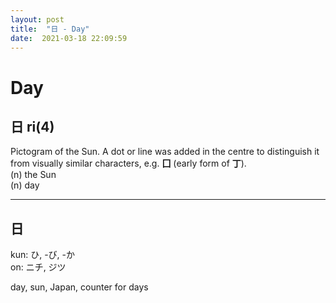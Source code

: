 ```yaml
---
layout: post
title:  "日 - Day"
date:  2021-03-18 22:09:59
---
```

 
# Day

## 日 ri(4)

Pictogram of the Sun. A dot or line was added in the centre to distinguish it from visually similar characters, e.g. **囗** (early form of **丁**).  
(n) the Sun  
(n) day


______

## 日

kun: ひ, -び, -か  
on: ニチ, ジツ

day, sun, Japan, counter for days
